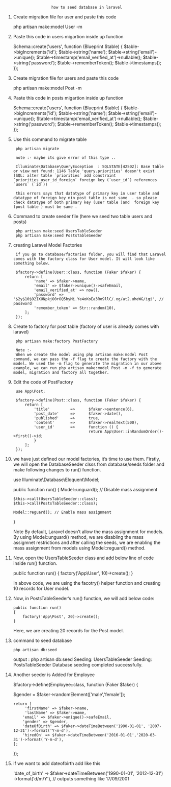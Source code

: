						how to seed database in laravel

1. Create migration file for user and paste this code 

	php artisan make:model User -m

2. Paste this code in users migartion inside up function 


	Schema::create('users', function (Blueprint $table) {
            $table->bigIncrements('id');
            $table->string('name');
            $table->string('email')->unique();
            $table->timestamp('email_verified_at')->nullable();
            $table->string('password');
            $table->rememberToken();
            $table->timestamps();
        });


3.  Create migration file for users and paste this code 

	php artisan make:model Post -m

4. Paste this code in posts migartion inside up function 


	Schema::create('users', function (Blueprint $table) {
            $table->bigIncrements('id');
            $table->string('name');
            $table->string('email')->unique();
            $table->timestamp('email_verified_at')->nullable();
            $table->string('password');
            $table->rememberToken();
            $table->timestamps();
        });



4. Use this command to migrate table

	 	php artisan migrate

		note :- maybe its give error of this type ..

		Illuminate\Database\QueryException  : SQLSTATE[42S02]: Base table or view not found: 1146 Table 'query.priorities' doesn't exist (SQL: alter table `priorities` add constraint `priorities_user_id_foreign` foreign key (`user_id`) references `users` (`id`))

		this errors says that datatype of primary key in user table and datatype of foreign key nin post table is not same  . so please check datatype of both primary key (user table )and  foreign key (post table ) must be same .


5. Command to create seeder file (here we seed two table users and posts)

		php artisan make:seed UsersTableSeeder
		php artisan make:seed PostsTableSeeder

6. creating Laravel Model Factories


		if you go to database/factories folder, you will find that Laravel comes with the factory class for User model. It will look like something below.

		$factory->define(User::class, function (Faker $faker) {
		    return [
		        'name' => $faker->name,
		        'email' => $faker->unique()->safeEmail,
		        'email_verified_at' => now(),
		        'password' => '$2y$10$92IXUNpkjO0rOQ5byMi.Ye4oKoEa3Ro9llC/.og/at2.uheWG/igi', // password
		        'remember_token' => Str::random(10),
		    ];
		});

7. Create to factory for post table (factory of user is already comes with laravel)		

		php artisan make:factory PostFactory

		Note :-
		When we create the model using php artisan make:model Post command, we can pass the -f flag to create the factory with the model. We used the -m flag to generate the migration in our above example, we can run php artisan make:model Post -m -f to generate model, migration and factory all together.


8. Edit the code of PostFactory 

		use App\Post;

		$factory->define(Post::class, function (Faker $faker) {
		    return [
		        'title'         =>      $faker->sentence(6),
		        'post_date'     =>      $faker->date(),
		        'published'     =>      true,
		        'content'       =>      $faker->realText(500),
		        'user_id'       =>      function () {
		                                return App\User::inRandomOrder()->first()->id;
		        }
		    ];
		});		


9.  we have just defined our model factories, it’s time to use them. Firstly, we will open the DatabaseSeeder clsss from database/seeds folder and make following changes to run() function.

	use Illuminate\Database\Eloquent\Model;

	public function run()
    {
        Model::unguard(); // Disable mass assignment

        $this->call(UsersTableSeeder::class);
        $this->call(PostsTableSeeder::class);

        Model::reguard(); // Enable mass assignment
    }	


    Note
	By default, Laravel doesn’t allow the mass assignment for models. By using Model::unguard() method, we are disabling the mass assigmnet restrictions and after calling the seeds, we are enabling the mass assignment from models using Model::reguard() method.

10. Now, open the UsersTableSeeder class and add below line of code inside run() function.

	public function run()
	{
	    factory('App\User', 10)->create();
	}	

	In above code, we are using the facotry() helper function and creating 10 records for User model.

11. Now, in PostsTableSeeder‘s run() function, we will add below code:

		public function run()
		{
		    factory('App\Post', 20)->create();
		}	


	Here, we are creating 20 records for the Post model.
	
12. command to seed database

		php artisan db:seed

	output :  php artisan db:seed
				Seeding: UsersTableSeeder
				Seeding: PostsTableSeeder
				Database seeding completed successfully. 	

14. Another  seeder is Added for Employee

	$factory->define(Employee::class, function (Faker $faker) {

	$gender = $faker->randomElement(['male','female']);

	    return [
	         'firstName' => $faker->name,
	         'lastName' => $faker->name,
	        'email' => $faker->unique()->safeEmail,
	        'gender' => $gender,
	        'dateOfBirth' => $faker->dateTimeBetween('1990-01-01', '2007-12-31')->format('Y-m-d'),
	        'hiredOn' => $faker->dateTimeBetween('2016-01-01','2020-03-31')->format('Y-m-d'),
	    ];
	});






13. if we want to add dateofbirth add like this 

	'date_of_birth' => $faker->dateTimeBetween('1990-01-01', '2012-12-31')
	    ->format('d/m/Y'), // outputs something like 17/09/2001
